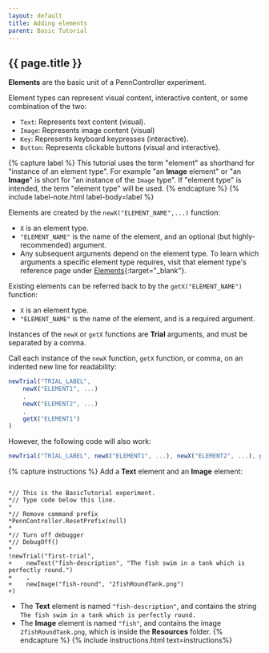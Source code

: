 ```yaml
---
layout: default
title: Adding elements
parent: Basic Tutorial
---
```


## {{ page.title }}

**Elements** are the basic unit of a PennController experiment. 

Element types can represent visual content, interactive content, or some combination of the two:

+ `Text`: Represents text content (visual).
+ `Image`: Represents image content (visual)
+ `Key`: Represents keyboard keypresses (interactive).
+ `Button`: Represents clickable buttons (visual and interactive).

{% capture label %}
This tutorial uses the term "element" as shorthand for "instance of an element type". For example "an **Image** element"  or "an **Image**" is short for "an instance of the `Image` type". If "element type" is intended, the  term "element type" will be used.
{% endcapture %}
{% include label-note.html label-body=label  %}

Elements are created by the `newX("ELEMENT_NAME",...)` function:

+  `X` is an element type.
+  `"ELEMENT_NAME"` is the name of the element, and an optional (but highly-recommended) argument.
+  Any subsequent arguments depend on the element type. To learn which arguments a specific element type requires, visit that element type's reference page under [Elements]({{site.baseurl}}/docs/elements){:target="_blank"}.

Existing elements can be referred back to by the `getX("ELEMENT_NAME")` function:

+ `X` is an element type.
+ `"ELEMENT_NAME"` is the name of the element, and is a required argument.

Instances of the `newX` or `getX` functions are **Trial** arguments, and must be separated by a comma.

Call each instance of the `newX` function, `getX` function, or comma, on an indented new line for readability:

```javascript
newTrial("TRIAL_LABEL",
    newX("ELEMENT1", ...)
    ,
    newX("ELEMENT2", ...)
    ,
    getX("ELEMENT1")
)
```
However, the following code will also work:

```javascript
newTrial("TRIAL_LABEL", newX("ELEMENT1", ...), newX("ELEMENT2", ...), getX("ELEMENT1"))
```

{% capture instructions %}
Add a **Text** element and an **Image** element:

<pre><code class="language-diff-javascript diff-highlight"> 
*// This is the BasicTutorial experiment.
*// Type code below this line.
*
*// Remove command prefix
*PennController.ResetPrefix(null)
*
*// Turn off debugger
*// DebugOff()
*
!newTrial("first-trial",
+    newText("fish-description", "The fish swim in a tank which is perfectly round.")
+    ,
+    newImage("fish-round", "2fishRoundTank.png")    
+)
</code></pre>

+ The **Text** element is named `"fish-description"`, and contains the string `The fish swim in a tank which is perfectly round.`
+ The **Image** element is named `"fish"`, and contains the image `2fishRoundTank.png`, which is inside the **Resources** folder.
{% endcapture %}
{% include instructions.html text=instructions%}

